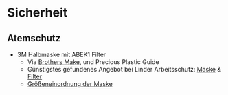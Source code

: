# Sicherheit

## Atemschutz

* 3M Halbmaske mit ABEK1 Filter
  * Via [Brothers Make](https://www.brothersmake.com/), und Precious Plastic Guide
  * Günstigstes gefundenes Angebot bei Linder Arbeitsschutz: [Maske](https://www.lindner-arbeitsschutz.de/product_info.php?info=p2391_3m-atemschutz-halbmaske-6200-groesse-m.html&no_boost=1) & [Filter](https://www.lindner-arbeitsschutz.de/product_info.php?info=p2271_3m-atemschutz-kombifilter-6059-abek1.html&no_boost=1)
  * [Größeneinordnung der Maske](https://www.sks-gmbh.com/news/3m-news/item/3863-welche-groesse-benoetige-ich-bei-meiner-halbmaske-vollmaske.html)
